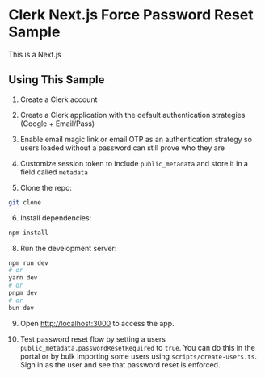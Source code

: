 # Clerk Next.js Force Password Reset Sample

This is a Next.js 

## Using This Sample

1. Create a Clerk account

2. Create a Clerk application with the default authentication strategies (Google + Email/Pass)

3. Enable email magic link or email OTP as an authentication strategy so users loaded without a password can still prove who they are

4. Customize session token to include `public_metadata` and store it in a field called `metadata`

5. Clone the repo:

```bash
git clone
```

6. Install dependencies:

```bash
npm install
```

8. Run the development server:

```bash
npm run dev
# or
yarn dev
# or
pnpm dev
# or
bun dev
```

9. Open [http://localhost:3000](http://localhost:3000) to access the app.

10. Test password reset flow by setting a users `public_metadata.passwordResetRequired` to `true`. You can do this in the portal or by bulk importing some users using `scripts/create-users.ts`. Sign in as the user and see that password reset is enforced.